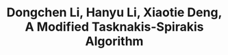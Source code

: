 ---
title: "Dongchen Li, Hanyu Li, Xiaotie Deng, A Modified Tasknakis-Spirakis Algorithm"
collection: publications
permalink: /publication/2009-10-01-paper-title-number-1
excerpt: 'We are working on the final version of this paper, which will soon be submitted to AAMAS2023.'

---